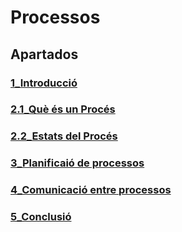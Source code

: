 # Processos

## Apartados

### [1_Introducció](1_Introducció)

### [2.1_Què és un Procés](2.1_Què_és_un_Procés)

### [2.2_Estats del Procés](2.2_Estats_del_Procés)

### [3_Planificaió de processos](3_Planificació_de_Processos)

### [4_Comunicació entre processos](4_Comunicació_entre_Processos)

### [5_Conclusió](5_Conclusió)